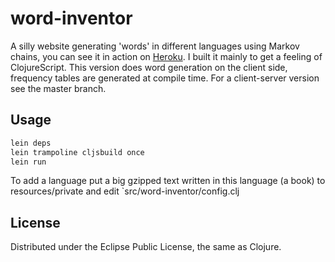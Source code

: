 # word-inventor

A silly website generating 'words' in different languages using Markov chains, you can see it in action on [Heroku](http://word-inventor.herokuapp.com).
I built it mainly to get a feeling of ClojureScript.
This version does word generation on the client side, frequency tables are generated at compile time.
For a client-server version see the master branch.

## Usage

```bash
lein deps
lein trampoline cljsbuild once
lein run
```

To add a language put a big gzipped text written in this language (a book) to resources/private and edit `src/word-inventor/config.clj

## License

Distributed under the Eclipse Public License, the same as Clojure.

